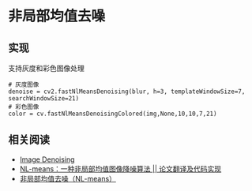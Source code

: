
# 非局部均值去噪

## 实现

支持灰度和彩色图像处理

```
# 灰度图像
denoise = cv2.fastNlMeansDenoising(blur, h=3, templateWindowSize=7, searchWindowSize=21)
# 彩色图像
color = cv.fastNlMeansDenoisingColored(img,None,10,10,7,21)
```

## 相关阅读

* [Image Denoising](https://docs.opencv.org/3.4/d5/d69/tutorial_py_non_local_means.html)
* [NL-means：一种非局部均值图像降噪算法 || 论文翻译及代码实现](https://zhuanlan.zhihu.com/p/45966784)
* [非局部均值去噪（NL-means）](https://www.cnblogs.com/luo-peng/p/4785922.html)